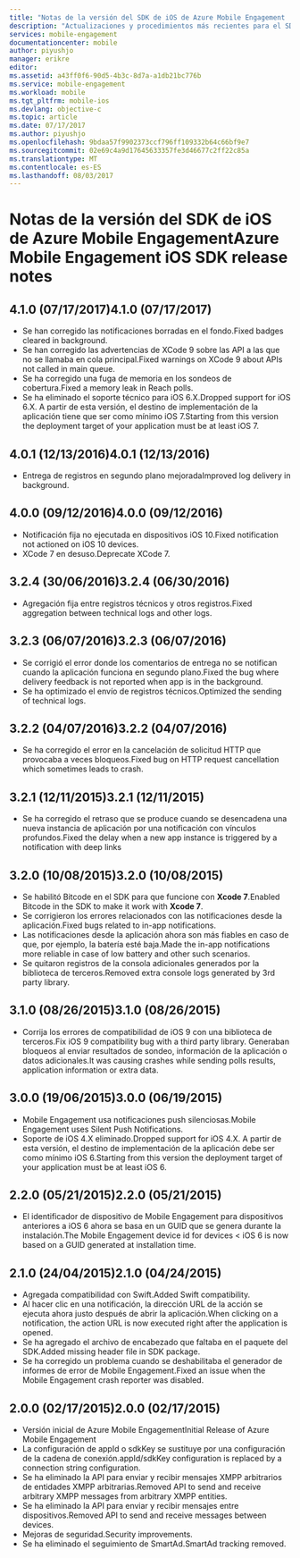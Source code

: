 ```yaml
---
title: "Notas de la versión del SDK de iOS de Azure Mobile Engagement | Microsoft Docs"
description: "Actualizaciones y procedimientos más recientes para el SDK de iOS para Azure Mobile Engagement"
services: mobile-engagement
documentationcenter: mobile
author: piyushjo
manager: erikre
editor: 
ms.assetid: a43ff0f6-90d5-4b3c-8d7a-a1db21bc776b
ms.service: mobile-engagement
ms.workload: mobile
ms.tgt_pltfrm: mobile-ios
ms.devlang: objective-c
ms.topic: article
ms.date: 07/17/2017
ms.author: piyushjo
ms.openlocfilehash: 9bdaa57f9902373ccf796ff109332b64c66bf9e7
ms.sourcegitcommit: 02e69c4a9d17645633357fe3d46677c2ff22c85a
ms.translationtype: MT
ms.contentlocale: es-ES
ms.lasthandoff: 08/03/2017
---
```

# <a name="azure-mobile-engagement-ios-sdk-release-notes"></a><span data-ttu-id="28c2b-103">Notas de la versión del SDK de iOS de Azure Mobile Engagement</span><span class="sxs-lookup"><span data-stu-id="28c2b-103">Azure Mobile Engagement iOS SDK release notes</span></span>

## <a name="410-07172017"></a><span data-ttu-id="28c2b-104">4.1.0 (07/17/2017)</span><span class="sxs-lookup"><span data-stu-id="28c2b-104">4.1.0 (07/17/2017)</span></span>
* <span data-ttu-id="28c2b-105">Se han corregido las notificaciones borradas en el fondo.</span><span class="sxs-lookup"><span data-stu-id="28c2b-105">Fixed badges cleared in background.</span></span>
* <span data-ttu-id="28c2b-106">Se han corregido las advertencias de XCode 9 sobre las API a las que no se llamaba en cola principal.</span><span class="sxs-lookup"><span data-stu-id="28c2b-106">Fixed warnings on XCode 9 about APIs not called in main queue.</span></span>
* <span data-ttu-id="28c2b-107">Se ha corregido una fuga de memoria en los sondeos de cobertura.</span><span class="sxs-lookup"><span data-stu-id="28c2b-107">Fixed a memory leak in Reach polls.</span></span>
* <span data-ttu-id="28c2b-108">Se ha eliminado el soporte técnico para iOS 6.X.</span><span class="sxs-lookup"><span data-stu-id="28c2b-108">Dropped support for iOS 6.X.</span></span> <span data-ttu-id="28c2b-109">A partir de esta versión, el destino de implementación de la aplicación tiene que ser como mínimo iOS 7.</span><span class="sxs-lookup"><span data-stu-id="28c2b-109">Starting from this version the deployment target of your application must be at least iOS 7.</span></span>

## <a name="401-12132016"></a><span data-ttu-id="28c2b-110">4.0.1 (12/13/2016)</span><span class="sxs-lookup"><span data-stu-id="28c2b-110">4.0.1 (12/13/2016)</span></span>
* <span data-ttu-id="28c2b-111">Entrega de registros en segundo plano mejorada</span><span class="sxs-lookup"><span data-stu-id="28c2b-111">Improved log delivery in background.</span></span>

## <a name="400-09122016"></a><span data-ttu-id="28c2b-112">4.0.0 (09/12/2016)</span><span class="sxs-lookup"><span data-stu-id="28c2b-112">4.0.0 (09/12/2016)</span></span>
* <span data-ttu-id="28c2b-113">Notificación fija no ejecutada en dispositivos iOS 10.</span><span class="sxs-lookup"><span data-stu-id="28c2b-113">Fixed notification not actioned on iOS 10 devices.</span></span>
* <span data-ttu-id="28c2b-114">XCode 7 en desuso.</span><span class="sxs-lookup"><span data-stu-id="28c2b-114">Deprecate XCode 7.</span></span>

## <a name="324-06302016"></a><span data-ttu-id="28c2b-115">3.2.4 (30/06/2016)</span><span class="sxs-lookup"><span data-stu-id="28c2b-115">3.2.4 (06/30/2016)</span></span>
* <span data-ttu-id="28c2b-116">Agregación fija entre registros técnicos y otros registros.</span><span class="sxs-lookup"><span data-stu-id="28c2b-116">Fixed aggregation between technical logs and other logs.</span></span>

## <a name="323-06072016"></a><span data-ttu-id="28c2b-117">3.2.3 (06/07/2016)</span><span class="sxs-lookup"><span data-stu-id="28c2b-117">3.2.3 (06/07/2016)</span></span>
* <span data-ttu-id="28c2b-118">Se corrigió el error donde los comentarios de entrega no se notifican cuando la aplicación funciona en segundo plano.</span><span class="sxs-lookup"><span data-stu-id="28c2b-118">Fixed the bug where delivery feedback is not reported when app is in the background.</span></span>
* <span data-ttu-id="28c2b-119">Se ha optimizado el envío de registros técnicos.</span><span class="sxs-lookup"><span data-stu-id="28c2b-119">Optimized the sending of technical logs.</span></span>

## <a name="322-04072016"></a><span data-ttu-id="28c2b-120">3.2.2 (04/07/2016)</span><span class="sxs-lookup"><span data-stu-id="28c2b-120">3.2.2 (04/07/2016)</span></span>
* <span data-ttu-id="28c2b-121">Se ha corregido el error en la cancelación de solicitud HTTP que provocaba a veces bloqueos.</span><span class="sxs-lookup"><span data-stu-id="28c2b-121">Fixed bug on HTTP request cancellation which sometimes leads to crash.</span></span>

## <a name="321-12112015"></a><span data-ttu-id="28c2b-122">3.2.1 (12/11/2015)</span><span class="sxs-lookup"><span data-stu-id="28c2b-122">3.2.1 (12/11/2015)</span></span>
* <span data-ttu-id="28c2b-123">Se ha corregido el retraso que se produce cuando se desencadena una nueva instancia de aplicación por una notificación con vínculos profundos.</span><span class="sxs-lookup"><span data-stu-id="28c2b-123">Fixed the delay when a new app instance is triggered by a notification with deep links</span></span>

## <a name="320-10082015"></a><span data-ttu-id="28c2b-124">3.2.0 (10/08/2015)</span><span class="sxs-lookup"><span data-stu-id="28c2b-124">3.2.0 (10/08/2015)</span></span>
* <span data-ttu-id="28c2b-125">Se habilitó Bitcode en el SDK para que funcione con **Xcode 7**.</span><span class="sxs-lookup"><span data-stu-id="28c2b-125">Enabled Bitcode in the SDK to make it work with **Xcode 7**.</span></span>
* <span data-ttu-id="28c2b-126">Se corrigieron los errores relacionados con las notificaciones desde la aplicación.</span><span class="sxs-lookup"><span data-stu-id="28c2b-126">Fixed bugs related to in-app notifications.</span></span>
* <span data-ttu-id="28c2b-127">Las notificaciones desde la aplicación ahora son más fiables en caso de que, por ejemplo, la batería esté baja.</span><span class="sxs-lookup"><span data-stu-id="28c2b-127">Made the in-app notifications more reliable in case of low battery and other such scenarios.</span></span>
* <span data-ttu-id="28c2b-128">Se quitaron registros de la consola adicionales generados por la biblioteca de terceros.</span><span class="sxs-lookup"><span data-stu-id="28c2b-128">Removed extra console logs generated by 3rd party library.</span></span>

## <a name="310-08262015"></a><span data-ttu-id="28c2b-129">3.1.0 (08/26/2015)</span><span class="sxs-lookup"><span data-stu-id="28c2b-129">3.1.0 (08/26/2015)</span></span>
* <span data-ttu-id="28c2b-130">Corrija los errores de compatibilidad de iOS 9 con una biblioteca de terceros.</span><span class="sxs-lookup"><span data-stu-id="28c2b-130">Fix iOS 9 compatibility bug with a third party library.</span></span> <span data-ttu-id="28c2b-131">Generaban bloqueos al enviar resultados de sondeo, información de la aplicación o datos adicionales.</span><span class="sxs-lookup"><span data-stu-id="28c2b-131">It was causing crashes while sending polls results, application information or extra data.</span></span>

## <a name="300-06192015"></a><span data-ttu-id="28c2b-132">3.0.0 (19/06/2015)</span><span class="sxs-lookup"><span data-stu-id="28c2b-132">3.0.0 (06/19/2015)</span></span>
* <span data-ttu-id="28c2b-133">Mobile Engagement usa notificaciones push silenciosas.</span><span class="sxs-lookup"><span data-stu-id="28c2b-133">Mobile Engagement uses Silent Push Notifications.</span></span>
* <span data-ttu-id="28c2b-134">Soporte de iOS 4.X eliminado.</span><span class="sxs-lookup"><span data-stu-id="28c2b-134">Dropped support for iOS 4.X.</span></span> <span data-ttu-id="28c2b-135">A partir de esta versión, el destino de implementación de la aplicación debe ser como mínimo iOS 6.</span><span class="sxs-lookup"><span data-stu-id="28c2b-135">Starting from this version the deployment target of your application must be at least iOS 6.</span></span>

## <a name="220-05212015"></a><span data-ttu-id="28c2b-136">2.2.0 (05/21/2015)</span><span class="sxs-lookup"><span data-stu-id="28c2b-136">2.2.0 (05/21/2015)</span></span>
* <span data-ttu-id="28c2b-137">El identificador de dispositivo de Mobile Engagement para dispositivos anteriores a iOS 6 ahora se basa en un GUID que se genera durante la instalación.</span><span class="sxs-lookup"><span data-stu-id="28c2b-137">The Mobile Engagement device id for devices < iOS 6 is now based on a GUID generated at installation time.</span></span>

## <a name="210-04242015"></a><span data-ttu-id="28c2b-138">2.1.0 (24/04/2015)</span><span class="sxs-lookup"><span data-stu-id="28c2b-138">2.1.0 (04/24/2015)</span></span>
* <span data-ttu-id="28c2b-139">Agregada compatibilidad con Swift.</span><span class="sxs-lookup"><span data-stu-id="28c2b-139">Added Swift compatibility.</span></span>
* <span data-ttu-id="28c2b-140">Al hacer clic en una notificación, la dirección URL de la acción se ejecuta ahora justo después de abrir la aplicación.</span><span class="sxs-lookup"><span data-stu-id="28c2b-140">When clicking on a notification, the action URL is now executed right after the application is opened.</span></span>
* <span data-ttu-id="28c2b-141">Se ha agregado el archivo de encabezado que faltaba en el paquete del SDK.</span><span class="sxs-lookup"><span data-stu-id="28c2b-141">Added missing header file in SDK package.</span></span>
* <span data-ttu-id="28c2b-142">Se ha corregido un problema cuando se deshabilitaba el generador de informes de error de Mobile Engagement.</span><span class="sxs-lookup"><span data-stu-id="28c2b-142">Fixed an issue when the Mobile Engagement crash reporter was disabled.</span></span>

## <a name="200-02172015"></a><span data-ttu-id="28c2b-143">2.0.0 (02/17/2015)</span><span class="sxs-lookup"><span data-stu-id="28c2b-143">2.0.0 (02/17/2015)</span></span>
* <span data-ttu-id="28c2b-144">Versión inicial de Azure Mobile Engagement</span><span class="sxs-lookup"><span data-stu-id="28c2b-144">Initial Release of Azure Mobile Engagement</span></span>
* <span data-ttu-id="28c2b-145">La configuración de appId o sdkKey se sustituye por una configuración de la cadena de conexión.</span><span class="sxs-lookup"><span data-stu-id="28c2b-145">appId/sdkKey configuration is replaced by a connection string configuration.</span></span>
* <span data-ttu-id="28c2b-146">Se ha eliminado la API para enviar y recibir mensajes XMPP arbitrarios de entidades XMPP arbitrarias.</span><span class="sxs-lookup"><span data-stu-id="28c2b-146">Removed API to send and receive arbitrary XMPP messages from arbitrary XMPP entities.</span></span>
* <span data-ttu-id="28c2b-147">Se ha eliminado la API para enviar y recibir mensajes entre dispositivos.</span><span class="sxs-lookup"><span data-stu-id="28c2b-147">Removed API to send and receive messages between devices.</span></span>
* <span data-ttu-id="28c2b-148">Mejoras de seguridad.</span><span class="sxs-lookup"><span data-stu-id="28c2b-148">Security improvements.</span></span>
* <span data-ttu-id="28c2b-149">Se ha eliminado el seguimiento de SmartAd.</span><span class="sxs-lookup"><span data-stu-id="28c2b-149">SmartAd tracking removed.</span></span>
